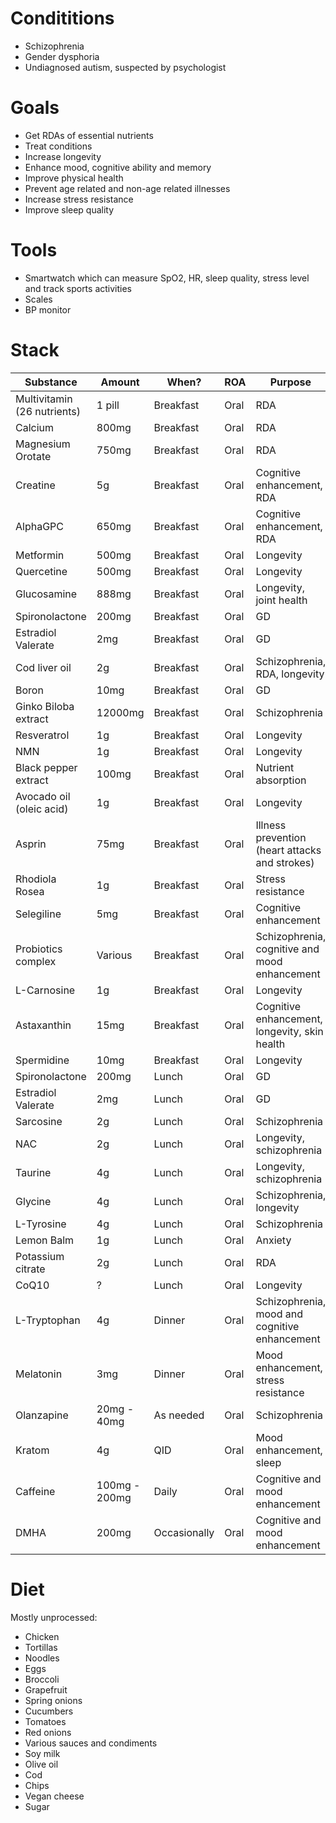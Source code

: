 # Condititions
- Schizophrenia
- Gender dysphoria
- Undiagnosed autism, suspected by psychologist

# Goals
- Get RDAs of essential nutrients
- Treat conditions
- Increase longevity
- Enhance mood, cognitive ability and memory
- Improve physical health
- Prevent age related and non-age related illnesses
- Increase stress resistance
- Improve sleep quality

# Tools
- Smartwatch which can measure SpO2, HR, sleep quality, stress level and track sports activities
- Scales
- BP monitor

# Stack
| Substance                   | Amount        | When?           | ROA  | Purpose                                                    |
| --------------------------- | ------------- | --------------- | ---- | ------------------------------------------------------- |
| Multivitamin (26 nutrients) | 1 pill        | Breakfast       | Oral | RDA                                                     |
| Calcium                     | 800mg         | Breakfast       | Oral | RDA                                                     |
| Magnesium Orotate                    | 750mg         | Breakfast       | Oral | RDA                                                     |
| Creatine                    | 5g            | Breakfast       | Oral | Cognitive enhancement, RDA                              |
| AlphaGPC                    | 650mg         | Breakfast       | Oral | Cognitive enhancement, RDA                              |
| Metformin                   | 500mg         | Breakfast       | Oral | Longevity                                               |
| Quercetine                  | 500mg         | Breakfast       | Oral | Longevity                                               |
| Glucosamine                 | 888mg         | Breakfast       | Oral | Longevity, joint health                                 |
| Spironolactone              | 200mg         | Breakfast       | Oral | GD                                                     |
| Estradiol Valerate          | 2mg           | Breakfast       | Oral | GD                                                     |
| Cod liver oil               | 2g            | Breakfast       | Oral | Schizophrenia, RDA, longevity                           |
| Boron                       | 10mg          | Breakfast       | Oral | GD                          |
| Ginko Biloba extract        | 12000mg       | Breakfast       | Oral | Schizophrenia                                           |
| Resveratrol                 | 1g            | Breakfast       | Oral | Longevity                                               |
| NMN                         | 1g            | Breakfast       | Oral | Longevity                                               |
| Black pepper extract        | 100mg         | Breakfast       | Oral | Nutrient absorption                                     |
| Avocado oil (oleic acid)    | 1g            | Breakfast       | Oral | Longevity                                               |
| Asprin                      | 75mg          | Breakfast       | Oral | Illness prevention (heart attacks and strokes)                          |
| Rhodiola Rosea              | 1g            | Breakfast       | Oral | Stress resistance                                       |
| Selegiline                  | 5mg           | Breakfast       | Oral | Cognitive enhancement                                   |
| Probiotics complex          | Various       | Breakfast       | Oral | Schizophrenia, cognitive and mood enhancement           |
| L-Carnosine                 | 1g            | Breakfast       | Oral | Longevity                                               |
| Astaxanthin           | 15mg            | Breakfast       | Oral | Cognitive enhancement, longevity, skin health                                                     |
| Spermidine           | 10mg            | Breakfast       | Oral | Longevity                                                     |
| Spironolactone              | 200mg         | Lunch           | Oral | GD                                                     |
| Estradiol Valerate          | 2mg           | Lunch           | Oral | GD                                                     |
| Sarcosine                   | 2g            | Lunch       | Oral | Schizophrenia                                           |
| NAC                         | 2g            | Lunch       | Oral | Longevity, schizophrenia                                |
| Taurine                     | 4g            | Lunch       | Oral | Longevity, schizophrenia                                |
| Glycine                     | 4g            | Lunch       | Oral | Schizophrenia, longevity                                |
| L-Tyrosine                  | 4g            | Lunch       | Oral | Schizophrenia                                           |
| Lemon Balm                  | 1g            | Lunch       | Oral | Anxiety                                                 |
| Potassium citrate           | 2g            | Lunch       | Oral | RDA                                                     |
| CoQ10                       | ?             | Lunch       | Oral | Longevity                                               |
| L-Tryptophan                | 4g            | Dinner          | Oral | Schizophrenia, mood and cognitive enhancement |
| Melatonin                   | 3mg           | Dinner          | Oral | Mood enhancement, stress resistance                     |
| Olanzapine                  | 20mg - 40mg   | As needed       | Oral | Schizophrenia                                           |
| Kratom                      | 4g            | QID   | Oral | Mood enhancement, sleep                                        |
| Caffeine                    | 100mg - 200mg  | Daily | Oral | Cognitive and mood enhancement                          |
| DMHA                        | 200mg | Occasionally | Oral | Cognitive and mood enhancement                          |

# Diet
Mostly unprocessed:
- Chicken
- Tortillas
- Noodles
- Eggs
- Broccoli
- Grapefruit
- Spring onions
- Cucumbers
- Tomatoes
- Red onions
- Various sauces and condiments
- Soy milk
- Olive oil
- Cod
- Chips
- Vegan cheese
- Sugar